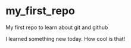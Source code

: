 # my_first_repo
My first repo to learn about git and github

I learned something new today. How cool is that!